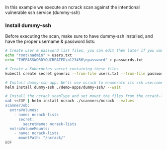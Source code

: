 In this example we execute an ncrack scan against the intentional vulnerable ssh service (dummy-ssh)

### Install dummy-ssh

Before executing the scan, make sure to have dummy-ssh installed, and have the proper username & password lists:

```bash
# Create user & password list files, you can edit them later if you want
echo "root\nadmin" > users.txt
echo "THEPASSWORDYOUCREATED\n123456\npassword" > passwords.txt

# Create a Kubernetes secret containing these files
kubectl create secret generic --from-file users.txt --from-file passwords.txt ncrack-lists

# Install dummy-ssh app. We'll use ncrack to enumerate its ssh username and password
helm install dummy-ssh ./demo-apps/dummy-ssh/ --wait

# Install the ncrack scanType and set mount the files from the ncrack-lists Kubernetes secret
cat <<EOF | helm install ncrack ./scanners/ncrack --values -
scannerJob:
  extraVolumes:
    - name: ncrack-lists
      secret:
        secretName: ncrack-lists
  extraVolumeMounts:
    - name: ncrack-lists
      mountPath: "/ncrack/"
EOF
```
